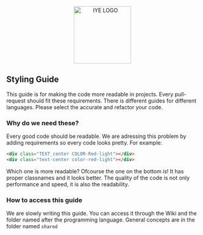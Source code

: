 <div align="center">
	<image height="150px" src="https://github.com/iyellc/.github/blob/main/profile/IYELogo.png?raw=true" alt="IYE LOGO">
</div>

## Styling Guide

This guide is for making the code more readable in projects. Every pull-request should fit these requirements. There is different guides for different languages. Please select the accurate and refactor your code.

### Why do we need these?

Every good code should be readable. We are adressing this problem by adding requirements so every code looks pretty. For example:

```html
<div class="TEXT_center COLOR-Red-light"></div>
<div class="text-center color-red-light"></div> 
```

Which one is more readable? Ofcourse the one on the bottom is! It has proper classnames and it looks better. The quality of the code is not only performance and speed, it is also the readability.

### How to access this guide

We are slowly writing this guide. You can access it through the Wiki and the folder named after the programming language. General concepts are in the folder named `shared`
